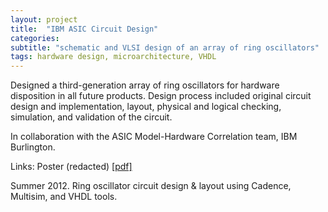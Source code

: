```yaml
---
layout: project
title:  "IBM ASIC Circuit Design"
categories: 
subtitle: "schematic and VLSI design of an array of ring oscillators"
tags: hardware design, microarchitecture, VHDL
---
```


Designed a third-generation array of ring oscillators for hardware disposition
in all future products. Design process included original circuit design and 
implementation, layout, physical and logical checking, simulation, and 
validation of the circuit. 

In collaboration with the ASIC Model-Hardware Correlation team, IBM Burlington.

Links: Poster (redacted) <a href="{{ site.baseurl }}/projects/files/ibm.png">[pdf]</a>

Summer 2012. Ring oscillator circuit design & layout using Cadence, Multisim, and VHDL tools.
